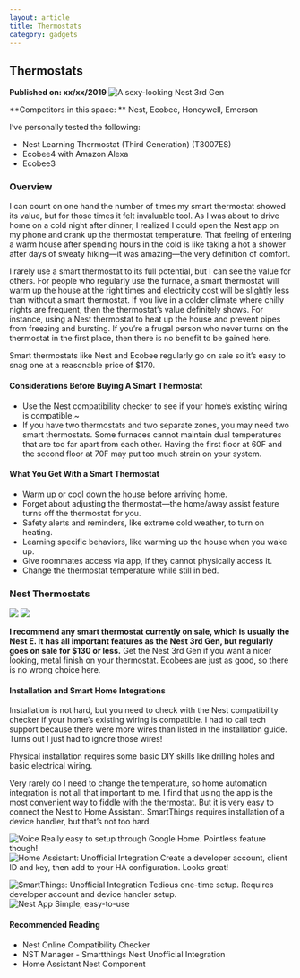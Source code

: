 ```yaml
---
layout: article
title: Thermostats
category: gadgets
---
```

## Thermostats
**Published on: xx/xx/2019**
![A sexy-looking Nest 3rd Gen](https://d2mxuefqeaa7sj.cloudfront.net/s_6F2D06D13ED5B646A7B3ABF92554F4B018DC3C58310A9D7A5EC1772E423FF837_1543438901676_nest.jpg)


**Competitors in this space: ** Nest, Ecobee, Honeywell, Emerson

I’ve personally tested the following:

- Nest Learning Thermostat (Third Generation) (T3007ES)
- Ecobee4 with Amazon Alexa
- Ecobee3

### Overview
I can count on one hand the number of times my smart thermostat showed its value, but for those times it felt invaluable tool. As I was about to drive home on a cold night after dinner,  I realized I could open the Nest app on my phone and crank up the thermostat temperature. That feeling of entering a warm house after spending hours in the cold is like taking a hot a shower after days of sweaty hiking—it was amazing—the very definition of comfort.

I rarely use a smart thermostat to its full potential, but I can see the value for others. For people who regularly use the furnace, a smart thermostat will warm up the house  at the right times and electricity cost will be slightly less than without a smart thermostat. If you live in a colder climate where chilly nights are frequent, then the thermostat’s value definitely shows. For instance, using a Nest thermostat to heat up the house and prevent pipes from freezing and bursting. If you’re a frugal person who never turns on the thermostat in the first place, then there is no benefit to be gained here.

Smart thermostats like Nest and Ecobee regularly go on sale so it’s easy to snag one at a reasonable price of $170.

#### Considerations Before Buying A Smart Thermostat

- Use the Nest compatibility checker to see if your home’s existing wiring is compatible.~ 
- If you have two thermostats and two separate zones, you may need two smart thermostats. Some furnaces cannot maintain dual temperatures that are too far apart from each other. Having the first floor at 60F and the second floor at 70F may put too much strain on your system.

#### What You Get With a Smart Thermostat

- Warm up or cool down the house before arriving home.
- Forget about adjusting the thermostat—the home/away assist feature turns off the thermostat for you.
- Safety alerts and reminders, like extreme cold weather, to turn on heating.
- Learning specific behaviors, like warming up the house when you wake up.
- Give roommates access via app, if they cannot physically access it.
- Change the thermostat temperature while still in bed.


### Nest Thermostats
![](https://d2mxuefqeaa7sj.cloudfront.net/s_6F2D06D13ED5B646A7B3ABF92554F4B018DC3C58310A9D7A5EC1772E423FF837_1551208738403_nest_logo.png)
![](https://d2mxuefqeaa7sj.cloudfront.net/s_6F2D06D13ED5B646A7B3ABF92554F4B018DC3C58310A9D7A5EC1772E423FF837_1551208769548_thermostat-nest-photo.jpg)


**I recommend any smart thermostat currently on sale, which is usually the Nest E. It has all important features as the Nest 3rd Gen, but regularly goes on sale for $130 or less.** Get the Nest 3rd Gen if you want a nicer looking, metal finish on your thermostat. Ecobees are just as good, so there is no wrong choice here.

#### Installation and Smart Home Integrations
Installation is not hard, but you need to check with the Nest compatibility checker if your home’s existing wiring is compatible. I had to call tech support because there were more wires than listed in the installation guide. Turns out I just had to ignore those wires!

Physical installation requires some basic DIY skills like drilling holes and basic electrical wiring.

Very rarely do I need to change the temperature, so home automation integration is not all that important to me. I find that using the app is the most convenient way to fiddle with the thermostat. But it is very easy to connect the Nest to Home Assistant. SmartThings requires installation of a device handler, but that’s not too hard.


![Voice Really easy to setup through Google Home. Pointless feature though!](https://d2mxuefqeaa7sj.cloudfront.net/s_6F2D06D13ED5B646A7B3ABF92554F4B018DC3C58310A9D7A5EC1772E423FF837_1543622841706_google_assistant.jpg)
![Home Assistant: Unofficial Integration  Create a developer account, client ID and key, then add to your HA configuration. Looks great!](https://d2mxuefqeaa7sj.cloudfront.net/s_6F2D06D13ED5B646A7B3ABF92554F4B018DC3C58310A9D7A5EC1772E423FF837_1543439529159_ha-thermostat.PNG)

![SmartThings: Unofficial Integration Tedious one-time setup. Requires developer account and device handler setup.](https://d2mxuefqeaa7sj.cloudfront.net/s_6F2D06D13ED5B646A7B3ABF92554F4B018DC3C58310A9D7A5EC1772E423FF837_1543439973594_st-nest.png)
![Nest App Simple, easy-to-use](https://d2mxuefqeaa7sj.cloudfront.net/s_6F2D06D13ED5B646A7B3ABF92554F4B018DC3C58310A9D7A5EC1772E423FF837_1543441089611_nest-app.png)


#### Recommended Reading

- Nest Online Compatibility Checker
- NST Manager - Smartthings Nest Unofficial Integration
- Home Assistant Nest Component